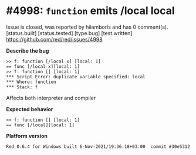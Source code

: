 
#4998: `function` emits /local local
================================================================================
Issue is closed, was reported by hiiamboris and has 0 comment(s).
[status.built] [status.tested] [type.bug] [test.written]
<https://github.com/red/red/issues/4998>

**Describe the bug**
```
>> f: function [/local x] [local: 1]
== func [/local x][local: 1]
>> f: function [] [local: 1]
*** Script Error: duplicate variable specified: local
*** Where: function
*** Stack: f  
```
Affects both interpreter and compiler

**Expected behavior**
```
>> f: function [] [local: 1]
== func [/local][local: 1]
```

**Platform version**
```
Red 0.6.4 for Windows built 6-Nov-2021/19:36:18+03:00  commit #30e5312
```



